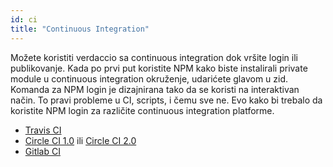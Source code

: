 ```yaml
---
id: ci
title: "Continuous Integration"
---
```

Možete koristiti verdaccio sa continuous integration dok vršite login ili publikovanje. Kada po prvi put koristite NPM kako biste instalirali private module u continuous integration okruženje, udarićete glavom u zid. Komanda za NPM login je dizajnirana tako da se koristi na interaktivan način. To pravi probleme u CI, scripts, i čemu sve ne. Evo kako bi trebalo da koristite NPM login za različite continuous integration platforme.

- [Travis CI](https://remysharp.com/2015/10/26/using-travis-with-private-npm-deps)
- [Circle CI 1.0](https://circleci.com/docs/1.0/npm-login/) ili [Circle CI 2.0](https://circleci.com/docs/2.0/deployment-integrations/#npm)
- [Gitlab CI](https://www.exclamationlabs.com/blog/continuous-deployment-to-npm-using-gitlab-ci/)
